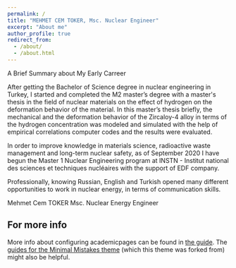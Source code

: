 ```yaml
---
permalink: /
title: "MEHMET CEM TOKER, Msc. Nuclear Engineer"
excerpt: "About me"
author_profile: true
redirect_from: 
  - /about/
  - /about.html
---
```

A Brief Summary about My Early Carreer

  After getting the Bachelor of Science degree in nuclear engineering in Turkey, I started and completed the M2 master’s degree with a master's thesis in the field of nuclear materials on the effect of hydrogen on the deformation behavior of the material. In this master’s thesis briefly, the mechanical and the deformation behavior of the Zircaloy-4 alloy in terms of the hydrogen concentration was modeled and simulated with the help of empirical correlations computer codes and the results were evaluated. 

  In order to improve knowledge in materials science, radioactive waste management and long-term nuclear safety, as of September 2020 I have begun the Master 1 Nuclear Engineering program at INSTN - Institut national des sciences et techniques nucléaires with the support of EDF company.  

  Professionally, knowing Russian, English and Turkish opened many different opportunities to work in nuclear energy, in terms of communication skills.

Mehmet Cem TOKER
Msc. Nuclear Energy Engineer


For more info
------
More info about configuring academicpages can be found in [the guide](https://academicpages.github.io/markdown/). The [guides for the Minimal Mistakes theme](https://mmistakes.github.io/minimal-mistakes/docs/configuration/) (which this theme was forked from) might also be helpful.

